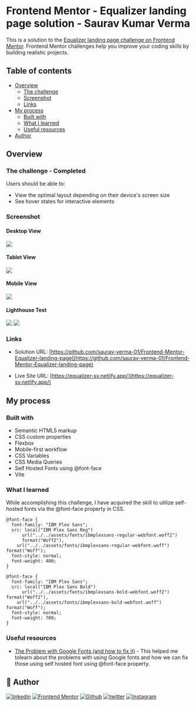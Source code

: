 # Frontend Mentor - Equalizer landing page solution - Saurav Kumar Verma

This is a solution to the [Equalizer landing page challenge on Frontend Mentor](https://www.frontendmentor.io/challenges/equalizer-landing-page-7VJ4gp3DE). Frontend Mentor challenges help you improve your coding skills by building realistic projects.

## Table of contents

- [Overview](#overview)
  - [The challenge](#the-challenge)
  - [Screenshot](#screenshot)
  - [Links](#links)
- [My process](#my-process)
  - [Built with](#built-with)
  - [What I learned](#what-i-learned)
  - [Useful resources](#useful-resources)
- [Author](#author)

## Overview

### The challenge - Completed

Users should be able to:

- View the optimal layout depending on their device's screen size
- See hover states for interactive elements

### Screenshot

#### Desktop View

![](./screenshots/equalizer-desktop.png)

#### Tablet View

![](./screenshots/equalizer-tablet.png)

#### Mobile View

![](./screenshots/equalizer-mobile.png)

#### Lighthouse Test

![](./screenshots/desktop-test.png)
![](./screenshots/mobile-test.png)

### Links

- Solution URL: [https://github.com/saurav-verma-01/Frontend-Mentor-Equalizer-landing-page](https://github.com/saurav-verma-01/Frontend-Mentor-Equalizer-landing-page)

- Live Site URL: [https://equalizer-sv.netlify.app/](https://equalizer-sv.netlify.app/)

## My process

### Built with

- Semantic HTML5 markup
- CSS custom properties
- Flexbox
- Mobile-first workflow
- CSS Variables
- CSS Media Queries
- Self Hosted Fonts using @font-face
- Vite

### What I learned

While accomplishing this challenge, I have acquired the skill to utilize self-hosted fonts via the @font-face property in CSS.

```
@font-face {
  font-family: "IBM Plex Sans";
  src: local("IBM Plex Sans Reg")
      url("../../assets/fonts/ibmplexsans-regular-webfont.woff2")
      format("Woff2"),
    url("../../assets/fonts/ibmplexsans-regular-webfont.woff") format("Woff");
  font-style: normal;
  font-weight: 400;
}

@font-face {
  font-family: "IBM Plex Sans";
  src: local("IBM Plex Sans Bold")
      url("../../assets/fonts/ibmplexsans-bold-webfont.woff2") format("Woff2"),
    url("../../assets/fonts/ibmplexsans-bold-webfont.woff") format("Woff");
  font-style: normal;
  font-weight: 700;
}
```

### Useful resources

- [The Problem with Google Fonts (and how to fix it)](https://youtu.be/lksnr4e-npo?si=A2BjRnLfVHcMd_nR) - This helped me tolearn about the problems with using Google fonts and how we can fix those using self hosted font using @font-face property.

## 🔗 Author

[![linkedin](https://img.shields.io/badge/linkedin-0A66C2?style=for-the-badge&logo=linkedin&logoColor=white)](https://www.linkedin.com/in/saurav-dev/)
[![Frontend Mentor](https://img.shields.io/badge/Frontend_mentor-f1f2f3?style=for-the-badge&logo=frontendmentor&logoColor=2ec4b6)](https://www.frontendmentor.io/profile/Saurav-98)
[![Github](https://img.shields.io/badge/github-24292e?style=for-the-badge&logo=github&logoColor=white)](https://github.com/saurav-verma-01)
[![twitter](https://img.shields.io/badge/twitter-1DA1F2?style=for-the-badge&logo=twitter&logoColor=white)](https://twitter.com/SauravKverma22)
[![Instagram](https://img.shields.io/badge/Instagram-FB8A36?style=for-the-badge&logo=instagram&logoColor=711117)](https://www.instagram.com/saurav_k_verma/)
